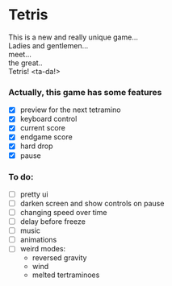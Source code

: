 # Tetris
This is a new and really unique game... <drum roll>  
Ladies and gentlemen...  
meet...  
the great..  
Tetris! <ta-da!>

### Actually, this game has some features
- [x] preview for the next tetramino
- [x] keyboard control
- [x] current score
- [x] endgame score
- [x] hard drop
- [x] pause

### To do:
- [ ] pretty ui
- [ ] darken screen and show controls on pause
- [ ] changing speed over time
- [ ] delay before freeze
- [ ] music
- [ ] animations
- [ ] weird modes:
  - reversed gravity
  - wind
  - melted tertraminoes
